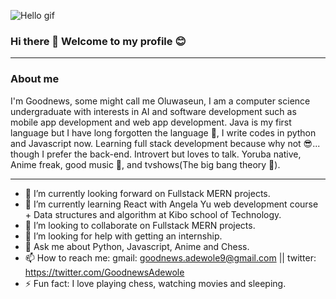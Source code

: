 ![Hello gif](https://github.com/alansmathew/alansmathew/raw/master/lang.gif)
### Hi there 👋 Welcome to my profile 😊

<hr>

### About me

I'm Goodnews, some might call me Oluwaseun, I am a computer science undergraduate with interests in AI and software development such as mobile app development and web app development. Java is my first language but I have long forgotten the language 🥲, I write codes in python and Javascript now. Learning full stack development because why not  😎... though I prefer the back-end. Introvert but loves to talk. Yoruba native, Anime freak, good music 🎵, and tvshows(The big bang theory 🐐).
<hr>

- 🔭 I’m currently looking forward on Fullstack MERN projects.
- 🌱 I’m currently learning React with Angela Yu web development course + Data structures and algorithm at Kibo school of Technology.
- 👯 I’m looking to collaborate on Fullstack MERN projects.
- 🤔 I’m looking for help with getting an internship.
- 💬 Ask me about Python, Javascript, Anime and Chess.
- 📫 How to reach me: gmail: goodnews.adewole9@gmail.com || twitter: https://twitter.com/GoodnewsAdewole
- ⚡ Fun fact: I love playing chess, watching movies and sleeping.


